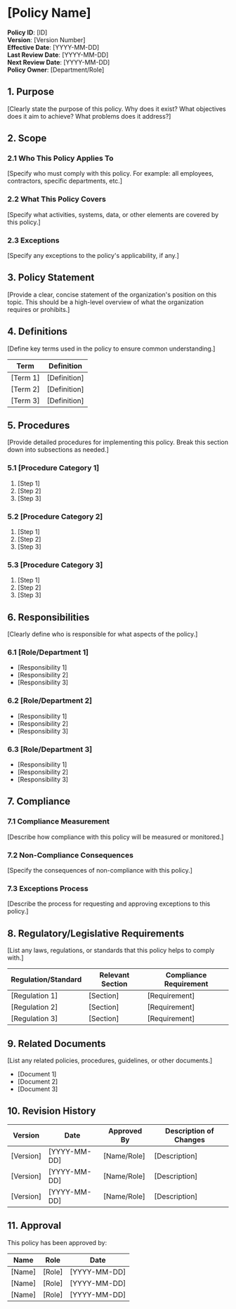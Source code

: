 # [Policy Name]

**Policy ID**: [ID]  
**Version**: [Version Number]  
**Effective Date**: [YYYY-MM-DD]  
**Last Review Date**: [YYYY-MM-DD]  
**Next Review Date**: [YYYY-MM-DD]  
**Policy Owner**: [Department/Role]

## 1. Purpose

[Clearly state the purpose of this policy. Why does it exist? What objectives does it aim to achieve? What problems does it address?]

## 2. Scope

### 2.1 Who This Policy Applies To

[Specify who must comply with this policy. For example: all employees, contractors, specific departments, etc.]

### 2.2 What This Policy Covers

[Specify what activities, systems, data, or other elements are covered by this policy.]

### 2.3 Exceptions

[Specify any exceptions to the policy's applicability, if any.]

## 3. Policy Statement

[Provide a clear, concise statement of the organization's position on this topic. This should be a high-level overview of what the organization requires or prohibits.]

## 4. Definitions

[Define key terms used in the policy to ensure common understanding.]

| Term | Definition |
|------|------------|
| [Term 1] | [Definition] |
| [Term 2] | [Definition] |
| [Term 3] | [Definition] |

## 5. Procedures

[Provide detailed procedures for implementing this policy. Break this section down into subsections as needed.]

### 5.1 [Procedure Category 1]

1. [Step 1]
2. [Step 2]
3. [Step 3]

### 5.2 [Procedure Category 2]

1. [Step 1]
2. [Step 2]
3. [Step 3]

### 5.3 [Procedure Category 3]

1. [Step 1]
2. [Step 2]
3. [Step 3]

## 6. Responsibilities

[Clearly define who is responsible for what aspects of the policy.]

### 6.1 [Role/Department 1]

- [Responsibility 1]
- [Responsibility 2]
- [Responsibility 3]

### 6.2 [Role/Department 2]

- [Responsibility 1]
- [Responsibility 2]
- [Responsibility 3]

### 6.3 [Role/Department 3]

- [Responsibility 1]
- [Responsibility 2]
- [Responsibility 3]

## 7. Compliance

### 7.1 Compliance Measurement

[Describe how compliance with this policy will be measured or monitored.]

### 7.2 Non-Compliance Consequences

[Specify the consequences of non-compliance with this policy.]

### 7.3 Exceptions Process

[Describe the process for requesting and approving exceptions to this policy.]

## 8. Regulatory/Legislative Requirements

[List any laws, regulations, or standards that this policy helps to comply with.]

| Regulation/Standard | Relevant Section | Compliance Requirement |
|---------------------|------------------|------------------------|
| [Regulation 1] | [Section] | [Requirement] |
| [Regulation 2] | [Section] | [Requirement] |
| [Regulation 3] | [Section] | [Requirement] |

## 9. Related Documents

[List any related policies, procedures, guidelines, or other documents.]

- [Document 1]
- [Document 2]
- [Document 3]

## 10. Revision History

| Version | Date | Approved By | Description of Changes |
|---------|------|-------------|------------------------|
| [Version] | [YYYY-MM-DD] | [Name/Role] | [Description] |
| [Version] | [YYYY-MM-DD] | [Name/Role] | [Description] |
| [Version] | [YYYY-MM-DD] | [Name/Role] | [Description] |

## 11. Approval

This policy has been approved by:

| Name | Role | Date |
|------|------|------|
| [Name] | [Role] | [YYYY-MM-DD] |
| [Name] | [Role] | [YYYY-MM-DD] |
| [Name] | [Role] | [YYYY-MM-DD] | 